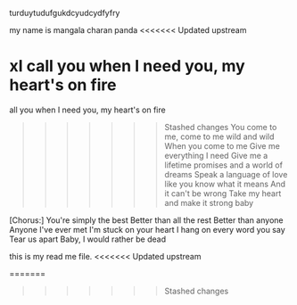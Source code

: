 turduytudufgukdcyudcydfyfry



my name is mangala charan panda
<<<<<<< Updated upstream

xI call you when I need you, my heart's on fire
=======
all you when I need you, my heart's on fire
>>>>>>> Stashed changes
You come to me, come to me wild and wild
When you come to me
Give me everything I need
Give me a lifetime promises and a world of dreams
Speak a language of love like you know what it means
And it can't be wrong
Take my heart and make it strong baby

[Chorus:]
You're simply the best
Better than all the rest
Better than anyone
Anyone I've ever met
I'm stuck on your heart
I hang on every word you say
Tear us apart
Baby, I would rather be dead

this is my read me file.
<<<<<<< Updated upstream

=======
>>>>>>> Stashed changes
